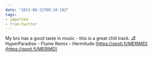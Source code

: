 ```yaml
---
date: "2013-08-22T09:10:16Z"
tags:
- imported
- from-twitter
---
```

My bro has a good taste in music - this is a great chill track. ♫ HyperParadise - Flume Remix – Hermitude [https://spoti.fi/MERlMD](https://spoti.fi/MERlMD)
